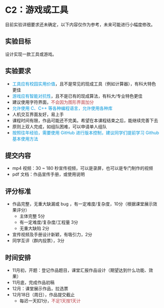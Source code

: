 # C2：游戏或工具

目前实验详细要求还未确定，以下内容仅作为参考，未来可能进行小幅度修改。

## 实验目标

设计实现一款工具或游戏。

## 实验要求

 - <span style="color: #0095d9">工具应有校园实用价值</span>，且不是常见的现成工具（例如计算器），有科大特色更佳
 - <span style="color: #0095d9">游戏应有智能对抗性</span>，且不是已有的现成算法，有科大/专业特色更佳
 - 建议使用字符界面，<span style="color: #b94047">不会因为图形界面加分</span>
 - <span style="color: #0095d9">允许使用 C、C++ 等各种编程语言，允许使用各种库</span>
 - 人机交互界面友好，易上手
 - 课程时间有限，作品可能还不完美。希望在本课程结束之后，能继续完善下去
 - 原则上双人完成，如组队困难，可以申请单人组队
 - <span style="color: #0095d9">按照往年经验，需要使用 GitHub 进行版本控制，建议同学们提前学习 Github 基本使用方法</span>

## 提交内容

 - mp4 视频：30 ~ 180 秒宣传视频，可以是录屏，也可以是专门制作的视频
 - pdf 文档：作品宣传手册，或使用说明

## 评分标准

 - 作品完整，无重大缺漏或 bug ，有一定难度/复杂度，10分（根据课堂展示效果评分）
   - 主体完整 5分
   - 有一定难度/复杂度/工程量 3分
   - 无重大缺陷 2分
 - 宣传视频及手册设计新颖，有吸引力，2分
 - 同学互评（群内投票），3分

## 时间安排

 - 11月初，开题：登记作品题目，课堂汇报作品设计（期望达到什么功能、效果）
 - 11月底，完成作品初稿
 - 12月：课堂展示作品，拉选票
 - 12月18日（周日），作品提交截止
   - 每迟一天扣1分，<span style="color: #b94047">不足1天按1天计</span>